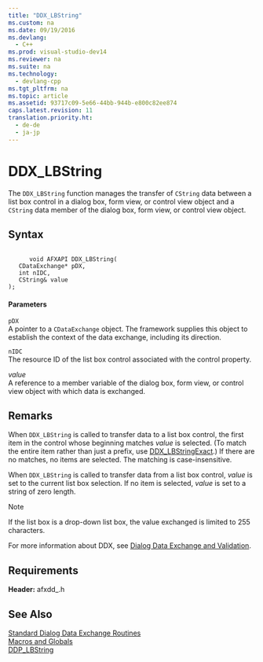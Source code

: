 ```yaml
---
title: "DDX_LBString"
ms.custom: na
ms.date: 09/19/2016
ms.devlang: 
  - C++
ms.prod: visual-studio-dev14
ms.reviewer: na
ms.suite: na
ms.technology: 
  - devlang-cpp
ms.tgt_pltfrm: na
ms.topic: article
ms.assetid: 93717c09-5e66-44bb-944b-e800c82ee874
caps.latest.revision: 11
translation.priority.ht: 
  - de-de
  - ja-jp
---
```

# DDX_LBString
The `DDX_LBString` function manages the transfer of `CString` data between a list box control in a dialog box, form view, or control view object and a `CString` data member of the dialog box, form view, or control view object.  
  
## Syntax  
  
```  
  
      void AFXAPI DDX_LBString(  
   CDataExchange* pDX,  
   int nIDC,  
   CString& value   
);  
```  
  
#### Parameters  
 `pDX`  
 A pointer to a `CDataExchange` object. The framework supplies this object to establish the context of the data exchange, including its direction.  
  
 `nIDC`  
 The resource ID of the list box control associated with the control property.  
  
 *value*  
 A reference to a member variable of the dialog box, form view, or control view object with which data is exchanged.  
  
## Remarks  
 When `DDX_LBString` is called to transfer data to a list box control, the first item in the control whose beginning matches *value* is selected. (To match the entire item rather than just a prefix, use [DDX_LBStringExact](../vs140/DDX_LBStringExact.md).) If there are no matches, no items are selected. The matching is case-insensitive.  
  
 When `DDX_LBString` is called to transfer data from a list box control, *value* is set to the current list box selection. If no item is selected, *value* is set to a string of zero length.  
  
> [!NOTE]
>  If the list box is a drop-down list box, the value exchanged is limited to 255 characters.  
  
 For more information about DDX, see [Dialog Data Exchange and Validation](../vs140/Dialog-Data-Exchange-and-Validation.md).  
  
## Requirements  
 **Header:** afxdd_.h  
  
## See Also  
 [Standard Dialog Data Exchange Routines](../vs140/Standard-Dialog-Data-Exchange-Routines.md)   
 [Macros and Globals](../vs140/MFC-Macros-and-Globals.md)   
 [DDP_LBString](../vs140/DDP_LBString.md)